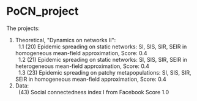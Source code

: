 # PoCN_project

The projects:  
1. Theoretical, "Dynamics on networks II":  
&nbsp;&nbsp;1.1 (20) Epidemic spreading on static networks: SI, SIS, SIR, SEIR in homogeneous mean-field approximation, Score: 0.4  
&nbsp;&nbsp;1.2 (21) Epidemic spreading on static networks: SI, SIS, SIR, SEIR in heterogeneous mean-field approximation, Score: 0.4  
&nbsp;&nbsp;1.3 (23) Epidemic spreading on patchy metapopulations: SI, SIS, SIR, SEIR in homogeneous mean-field approximation, Score: 0.4  
3. Data:  
&nbsp;&nbsp;(43) Social connectedness index I from Facebook Score 1.0

   
